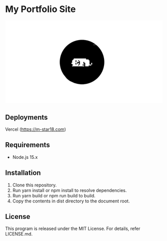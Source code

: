 # My Portfolio Site

![sample.png](public/img/share/fb.jpg)

## Deployments

Vercel (https://m-star18.com)

## Requirements

- Node.js 15.x

## Installation

1. Clone this repository.
2. Run yarn install or npm install to resolve dependencies.
3. Run yarn build or npm run build to build.
4. Copy the contents in dist directory to the document root.

## License

This program is released under the MIT License. For details, refer LICENSE.md.
